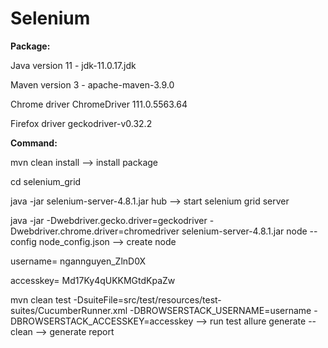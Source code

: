# Selenium

**Package:** 

Java version 11 - jdk-11.0.17.jdk

Maven version 3 - apache-maven-3.9.0

Chrome driver ChromeDriver 111.0.5563.64

Firefox driver geckodriver-v0.32.2

**Command:**

mvn clean install --> install package

cd selenium_grid

java -jar selenium-server-4.8.1.jar hub --> start selenium grid server

java -jar -Dwebdriver.gecko.driver=geckodriver -Dwebdriver.chrome.driver=chromedriver selenium-server-4.8.1.jar node --config node_config.json
--> create node

username= ngannguyen_ZlnD0X

accesskey= Md17Ky4qUKKMGtdKpaZw

mvn clean test -DsuiteFile=src/test/resources/test-suites/CucumberRunner.xml -DBROWSERSTACK_USERNAME=username -DBROWSERSTACK_ACCESSKEY=accesskey --> run test
allure generate --clean --> generate report
  
